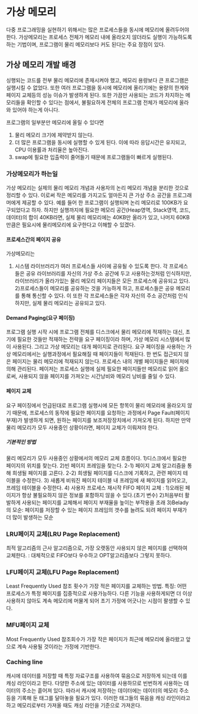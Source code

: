 # 가상 메모리

다중 프로그래밍을 실현하기 위해서는 많은 프로세스들을 동시에 메모리에 올려두어야 한다. 가상메모리는 프로세스 전체가 메모리 내에 올라오지 않더라도 실행이 가능하도록 하는 기법이며, 프로그램이 물리 메모리보다 커도 된다는 주요 장점이 있다.

## 가상 메모리 개발 배경

싱행되는 코드를 전부 물리 메모리에 존재시켜야 했고, 메모리 용량보다 큰 프로그램은 실행시킬 수 없었다. 또한 여러 프로그램을 동시에 메모리에 올리기에는 용량의 한계와 페이지 교체등의 성능 이슈가 발생하게 된다. 또한 가끔만 사용되는 코드가 차지하는 메모리들을 확인할 수 있다는 점에서, 불필요하게 전체의 프로그램 전체가 메모리에 올라와 있어야 하는게 아니다. 

프로그램의 일부분만 메모리에 올릴 수 있다면
1) 물리 메모리 크기에 제약받지 않는다.
2) 더 많은 프로그램을 동시에 실행할 수 있게 된다. 이에 따라 응답시간은 유지되고, CPU 이용률과 처리율은 높아진다.
3) swap에 필요한 입출력이 줄어들기 때문에 프로그램들이 빠르게 실행된다.

### 가상메모리가 하는일

가상 메모리는 실제의 물리 메모리 개념과 사용자의 논리 메모리 개념을 분리한 것으로 정리할 수 있다. 이로써 작은 메모리를 가지고도 얼마든지 큰 가상 주소 공간을 프로그래머에게 제공할 수 있다.
예를 들어 한 프로그램이 실행되며 논리 메모리로 100KB가 요구되었다고 하자. 하지만 실행까지에 필요한 메모리 공간(Heap영역, Stack영역, 코드, 데이터)의 합이 40KB라면, 실제 물리 메모리에는 40KB만 올라가 있고, 나머지 60KB만큼은 필요시에 물리메모리에 요구한다고 이해할 수 있겠다.

#### 프로세스간의 페이지 공유

가상메모리는
1) 시스템 라이브러리가 여러 프로세스들 사이에 공유될 수 있도록 한다. 각 프로세스들은 공유 라이브러리를 자신의 가상 주소 공간에 두고 사용하는것처럼 인식하지만, 라이브러리가 올라가있는 물리 메모리 페이지들은 모든 프로세스에 공유되고 있다.
2)프로세스들이 메모리를 공유하는 것을 가능하게 하고, 프로세스들은 공유 메모리를 통해 통신할 수 있다. 이 또한 각 프로세스들은 각자 자신의 주소 공간처럼 인식하지만, 실제 물리 메모리는 공유되고 있다.

#### Demand Paging(요구 페이징)

프로그램 실행 시작 시에 프로그램 전체를 디스크에서 물리 메모리에 적재하는 대신, 초기에 필요한 것들만 적재하는 전략을 요구 페이징이라 하며, 가상 메모리 시스템에서 많이 사용된다. 그리고 가상 메모리는 대개 페이지로 관리된다. 요구 페이징을 사용하는 가상 메모리에서는 실행과정에서 필요해질 때 페이지들이 적재된다. 한 번도 접근되지 않은 페이지는 물리 메모리에 적재되지 않는다.
 프로세스 내의 개별 페이지들은 페이저에 의해 관리된다. 페이저는 프로세스 실행에 실제 필요한 페이지들만 메모리로 읽어 옮으로써, 사용되지 않을 페이지를 가져오는 시간낭비와 메모리 낭비를 줄일 수 있다.

#### 페이지 교체

요구 페이징에서 언급된대로 프로그램 실행시에 모든 항목이 물리 메모리에 올라오지 않기 때문에, 프로세스의 동작에 필요한 페이지를 요청하는 과정에서 Page Fault(페이지 부재)가 발생하게 되면, 원하는 페이지를 보조저장장치에서 가져오게 된다. 하지만 만약 물리 메모리가 모두 사용중인 상황이라면, 페이지 교체가 이뤄져야 한다.

##### 기본적인 방법

물리 메모리가 모두 사용중인 상황에서의 메모리 교체 흐름이다.
1)디스크에서 필요한 페이지의 위치를 찾는다.
2)빈 페이지 프레임을 찾는다.
2-1) 페이지 교체 알고리즘을 통해 희생될 페이지를 고른다.
2-2) 희생될 페이지를 디스크에 기록하고, 관련 페이지 테이블을 수정한다. 
3) 새롭게 비워진 페이지 테이블 내 프레임에 새 페이지를 읽어오고, 프레임 테이블을 수정한다.
4) 사용자 프로세스 재시작
FIFO 페이지 교체 : 
1)오래된 페이지가 항상 불필요하지 않은 정보를 포함하지 않을 수 있다.(초기 변수)
2)처음부터 활발하게 사용되는 페이지를 교체해서 페이지 부재율을 높이는 부작용을 초래
3)Belady의 모순: 페이지를 저장할 수 있는 페이지 프레임의 갯수를 늘려도 되려 페이지 부재가 더 많이 발생하는 모순

### LRU페이지 교체(LRU Page Replacement)

최적 알고리즘의 근사 알고리즘으로, 가장 오랫동안 사용되지 않은 페이지를 선택하여 교체한다. : 대체적으로 FIFO보다 우수하고 OPT알고리즘보다 그렇지 못하다. 

### LFU페이지 교체(LFU Page Replacement)

Least Frequently Used
참조 횟수가 가장 적은 페이지를 교체하는 방법. 
특징: 어떤 프로세스가 특정 페이지를 집중적으로 사용가능하다. 다른 기능을 사용하게되면 더 이상 사용하지 않아도 계속 메모리에 머물게 되어 초기 가정에 어긋나는 시점이 팔생할 수 있다.

### MFU페이지 교체

Most Frequently Used
참조회수가 가장 작은 페이지가 최근에 메모리에 올라왔고 앞으로 계속 사용될 것이라는 가정에 기반한다.

### Caching line

캐시에 데이터를 저장할 때 특정 자료구조를 사용하여 묶음으로 저장하게 되는데 이를 캐싱 라인이라고 한다. 다양한 주소에  있는 데이터를 사용하므로 빈번하게 사용하는 데이터의 주소는 흩어져 있다. 따라서 캐시에 저장하는 데이터에는 데이터의 메모리 주소 등을 기록해 둔 태그를 달아놓을 필요가 있다. 이러한 태그들의 묶음을 캐싱 라인이라고 하고 메모리로부터 가져올 때도 캐싱 라인을 기준으로 가져온다.

